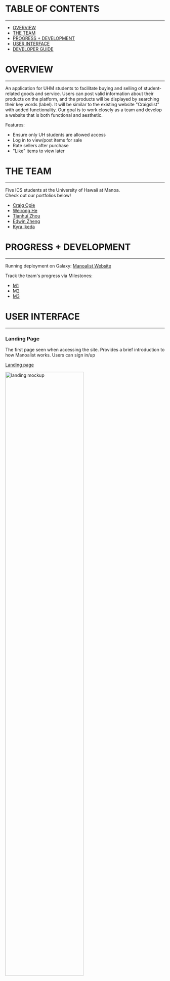 # TABLE OF CONTENTS
***
* [OVERVIEW](#overview)
* [THE TEAM](#the-team)
* [PROGRESS + DEVELOPMENT](#progress--development)
* [USER INTERFACE](#user-interface)
* [DEVELOPER GUIDE](#developer-guide)


# OVERVIEW
***
An application for UHM students to facilitate buying and selling of student-related goods and service. Users can post valid information about their products on the platform, and the products will be displayed by searching their key words (label). It will be similar to the existing website "Craigslist" with added functionality. Our goal is to work closely as a team and develop a website that is both functional and aesthetic.

Features: 
- Ensure only UH students are allowed access
- Log in to view/post items for sale
- Rate sellers after purchase
- "Like" items to view later


# THE TEAM
***
Five ICS students at the University of Hawaii at Manoa.  
Check out our portfolios below! 
* [Craig Opie](https://craigopie.github.io/)
* [Weirong He](https://heweiron.github.io/)
* [Tianhui Zhou](https://tianhuizhou.github.io/)
* [Edwin Zheng](https://edwin-zheng.github.io/)
* [Kyra Ikeda](https://kyraikeda.github.io/)


# PROGRESS + DEVELOPMENT
***
Running deployment on Galaxy: <a href="http://mymanoalist.meteorapp.com/#/">Manoalist Website</a>

Track the team's progress via Milestones:
* <a href="https://github.com/manoalist/manoalist/projects/1">M1</a>
* <a href="https://github.com/manoalist/manoalist/projects/3">M2</a>
* <a href="https://github.com/manoalist/manoalist/projects/4">M3</a>


# USER INTERFACE
***
### Landing Page

The first page seen when accessing the site. Provides a brief introduction to how Manoalist works. Users can sign in/up 

<a href="http://mymanoalist520.meteorapp.com/#/">Landing page</a>

<img src="doc/landingPage.png" width="70%" alt="landing mockup">

### Sign Up

If you do not have an account, you can click sign up to register:

<a href="http://mymanoalist520.meteorapp.com/#/signup">Sign up page</a>

<img src="doc/sign-up.png" width="70%" alt="sign up">

### Sign In

You can click log in to access your account:

<a href="http://mymanoalist520.meteorapp.com/#/signin">Sign in page</a>

<img src="doc/login.png" width="70%" alt="log in">

### Home

After logging in, you will see the home page for you to start shopping. You can search for items or use "shopping" dropdown to see items on each category. You can also see what is new on the list and what are the most popular items. 

<a href="http://mymanoalist520.meteorapp.com/#/home">Home page</a>

<img src="doc/home-user.png" width="70%" alt="user home">

### List Items

See what items are available on the site.

<a href="http://mymanoalist520.meteorapp.com/#/list">List item page</a>


<img src="doc/list.png" width="70%" alt="list item">

### Item Page

See details about item

<img src="doc/item-page.png" width="70%" alt="item page">

### Profile Page

Users can see their own profile page to check items they sell, bought and the rating from other users

<img src="doc/profile.png" width="70%" alt="profile">

### Add Item Page

Users can post their items for sale to the list.

<img src="doc/add-item.png" width="70%" alt="add item">

### Admin Home Page(Admin)

Administrator has their home page that allows them to create new category, monitiring items and send notifications. They can also handle the report and new post from users.

<img src="doc/admin.png" width="70%" alt="admin home">

### Add Category(Admin) 

Administrator can add new category and delete useless empty category.

<img src="doc/newCategory.png" width="70%" alt="add category">

# DEVELOPER GUIDE
***
This section provides information to Meteor developers on how to use this code base as a basis for their own development projects and tasks.

### Installation

First, <a href="https://www.meteor.com/install">install Meteor</a>.

Second, go to the <a href="https://github.com/manoalist/manoalist">Manoalist repo</a>, and click the "Clone or download" button to download your new GitHub repo to your local file system. Using GitHub Desktop is a great choice if you use MacOS or Windows.

Fourth, cd into the app/ directory of your local copy of the repo, and install third party libraries with:
```
$ meteor npm install
```

### Running the system

Once the libraries are installed, you can run the application by invoking the "start" script in the package.json file:
```
$ meteor npm run start
```

### Viewing the running app
If all goes well, the application will appear at [http://localhost:3000](http://localhost:3000). You can login using the credentials in settings.development.json, or else register a new account.

<br/><br/>

[Back to table of contents](#table-of-contents)
